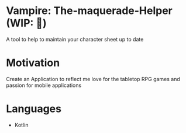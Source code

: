 # Vampire: The-maquerade-Helper (WIP: 🚧)

A tool to help to maintain your character sheet up to date

# Motivation

Create an Application to reflect me love for the tabletop RPG games and passion for mobile applications

# Languages

- Kotlin
